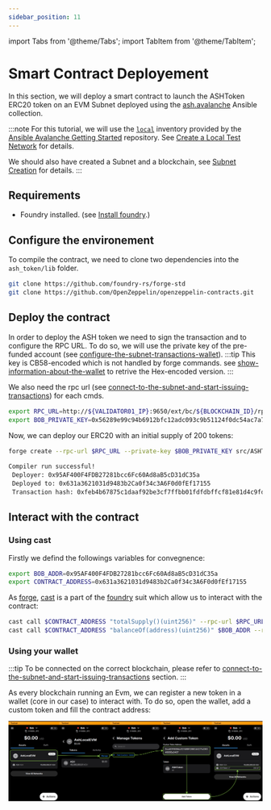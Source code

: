 ```yaml
---
sidebar_position: 11
---
```


import Tabs from '@theme/Tabs';
import TabItem from '@theme/TabItem';

# Smart Contract Deployement

In this section, we will deploy a smart contract to launch the ASHToken ERC20 token on an EVM Subnet deployed using the [ash.avalanche](https://github.com/AshAvalanche/ansible-avalanche-collection) Ansible collection.

:::note
For this tutorial, we will use the [`local`](https://github.com/AshAvalanche/ansible-avalanche-getting-started/tree/main/inventories/local) inventory provided by the [Ansible Avalanche Getting Started](https://github.com/AshAvalanche/ansible-avalanche-getting-started) repository. See [Create a Local Test Network](./local-test-network) for details.

We should also have created a Subnet and a blockchain, see [Subnet Creation](/docs/toolkit/ansible-avalanche-collection/tutorials/subnet-creation) for details.
:::

## Requirements

- Foundry installed. (see [Install foundry](https://book.getfoundry.sh/getting-started/installation).)

## Configure the environement

To compile the contract, we need to clone two dependencies into the `ash_token/lib` folder.

```bash title="Command"
git clone https://github.com/foundry-rs/forge-std
git clone https://github.com/OpenZeppelin/openzeppelin-contracts.git
```

## Deploy the contract

In order to deploy the ASH token we need to sign the transaction and to configure the RPC URL. To do so, we will use the private key of the pre-funded account (see [configure-the-subnet-transactions-wallet](https://ash.center/docs/toolkit/ansible-avalanche-collection/tutorials/subnet-creation#configure-the-subnet-transactions-wallet)).
:::tip
This key is CB58-encoded which is not handled by forge commands. see [show-information-about-the-wallet](https://ash.center/docs/toolkit/ash-cli/tutorials/wallet-funding#show-information-about-the-wallet) to retrive the Hex-encoded version.
:::

We also need the rpc url (see [connect-to-the-subnet-and-start-issuing-transactions](https://ash.center/docs/toolkit/ansible-avalanche-collection/tutorials/subnet-creation#connect-to-the-subnet-and-start-issuing-transactions)) for each cmds.

```bash title="Command"
export RPC_URL=http://${VALIDATOR01_IP}:9650/ext/bc/${BLOCKCHAIN_ID}/rpc
export BOB_PRIVATE_KEY=0x56289e99c94b6912bfc12adc093c9b51124f0dc54ac7a766b2bc5ccf558d8027
```

Now, we can deploy our ERC20 with an initial supply of 200 tokens:

```bash title="Command"
forge create --rpc-url $RPC_URL --private-key $BOB_PRIVATE_KEY src/ASHToken.sol:ASHToken --constructor-args 200000000000000000000
```

```bash title="Output"
Compiler run successful!
 Deployer: 0x95AF400F4FDB27281bcc6Fc60Ad8aB5cD31dC35a
 Deployed to: 0x631a3621031d9483b2Ca0f34c3A6F0d0fEf17155
 Transaction hash: 0xfeb4b67875c1daaf92be3cf7ffbb01fdfdbffcf81e81d4c9fd329397f492af99
```

## Interact with the contract

### Using cast

Firstly we defind the followings variables for convegnence:
```bash title="command"
export BOB_ADDR=0x95AF400F4FDB27281bcc6Fc60Ad8aB5cD31dC35a
export CONTRACT_ADDRESS=0x631a3621031d9483b2Ca0f34c3A6F0d0fEf17155
```

As [forge](https://book.getfoundry.sh/reference/forge/), [cast](https://book.getfoundry.sh/reference/cast/) is a part of the [foundry](https://github.com/foundry-rs/foundry) suit which allow us to interact with the contract:
```bash title="command"
cast call $CONTRACT_ADDRESS "totalSupply()(uint256)" --rpc-url $RPC_URL
cast call $CONTRACT_ADDRESS "balanceOf(address)(uint256)" $BOB_ADDR --rpc-url $RPC_URL
```

### Using your wallet

:::tip
To be connected on the correct blockchain, please refer to  [connect-to-the-subnet-and-start-issuing-transactions](http://localhost:3000/docs/toolkit/ansible-avalanche-collection/tutorials/subnet-creation#connect-to-the-subnet-and-start-issuing-transactions) section.
:::

As every blockchain running an Evm, we can register a new token in a wallet (core in our case) to interact with. To do so, open the wallet, add a custom token and fill the contract address:

![alt text](../../../../static/img/ash-workflow-ASHToken-Wallet.png)
